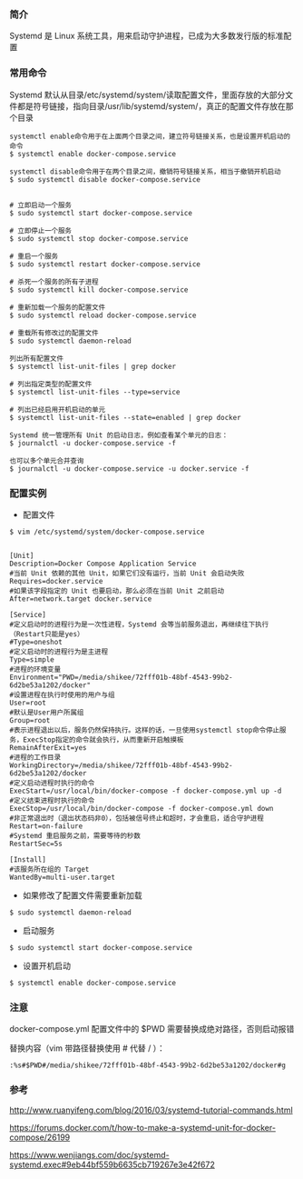 ### 简介
Systemd 是 Linux 系统工具，用来启动守护进程，已成为大多数发行版的标准配置

### 常用命令
Systemd 默认从目录/etc/systemd/system/读取配置文件，里面存放的大部分文件都是符号链接，指向目录/usr/lib/systemd/system/，真正的配置文件存放在那个目录

```
systemctl enable命令用于在上面两个目录之间，建立符号链接关系，也是设置开机启动的命令
$ systemctl enable docker-compose.service

systemctl disable命令用于在两个目录之间，撤销符号链接关系，相当于撤销开机启动
$ sudo systemctl disable docker-compose.service


# 立即启动一个服务
$ sudo systemctl start docker-compose.service

# 立即停止一个服务
$ sudo systemctl stop docker-compose.service

# 重启一个服务
$ sudo systemctl restart docker-compose.service

# 杀死一个服务的所有子进程
$ sudo systemctl kill docker-compose.service

# 重新加载一个服务的配置文件
$ sudo systemctl reload docker-compose.service

# 重载所有修改过的配置文件
$ sudo systemctl daemon-reload

列出所有配置文件
$ systemctl list-unit-files | grep docker

# 列出指定类型的配置文件
$ systemctl list-unit-files --type=service

# 列出已经启用开机启动的单元
$ systemctl list-unit-files --state=enabled | grep docker

Systemd 统一管理所有 Unit 的启动日志，例如查看某个单元的日志：
$ journalctl -u docker-compose.service -f

也可以多个单元合并查询
$ journalctl -u docker-compose.service -u docker.service -f

```

### 配置实例

- 配置文件
```
$ vim /etc/systemd/system/docker-compose.service
```

```

[Unit]
Description=Docker Compose Application Service
#当前 Unit 依赖的其他 Unit，如果它们没有运行，当前 Unit 会启动失败
Requires=docker.service
#如果该字段指定的 Unit 也要启动，那么必须在当前 Unit 之前启动
After=network.target docker.service

[Service]
#定义启动时的进程行为是一次性进程，Systemd 会等当前服务退出，再继续往下执行（Restart只能是yes）
#Type=oneshot
#定义启动时的进程行为是主进程
Type=simple
#进程的环境变量
Environment="PWD=/media/shikee/72fff01b-48bf-4543-99b2-6d2be53a1202/docker"
#设置进程在执行时使用的用户与组
User=root
#默认是User用户所属组
Group=root
#表示进程退出以后，服务仍然保持执行。这样的话，一旦使用systemctl stop命令停止服务，ExecStop指定的命令就会执行，从而重新开启触摸板
RemainAfterExit=yes
#进程的工作目录
WorkingDirectory=/media/shikee/72fff01b-48bf-4543-99b2-6d2be53a1202/docker
#定义启动进程时执行的命令
ExecStart=/usr/local/bin/docker-compose -f docker-compose.yml up -d
#定义结束进程时执行的命令
ExecStop=/usr/local/bin/docker-compose -f docker-compose.yml down
#非正常退出时（退出状态码非0），包括被信号终止和超时，才会重启，适合守护进程
Restart=on-failure
#Systemd 重启服务之前，需要等待的秒数
RestartSec=5s

[Install]
#该服务所在组的 Target
WantedBy=multi-user.target
```

- 如果修改了配置文件需要重新加载
```
$ sudo systemctl daemon-reload
```

- 启动服务
```
$ sudo systemctl start docker-compose.service
```

- 设置开机启动
```
$ systemctl enable docker-compose.service
```

### 注意

docker-compose.yml 配置文件中的 $PWD 需要替换成绝对路径，否则启动报错

替换内容（vim 带路径替换使用 # 代替 / ）：
```
:%s#$PWD#/media/shikee/72fff01b-48bf-4543-99b2-6d2be53a1202/docker#g
```

### 参考

http://www.ruanyifeng.com/blog/2016/03/systemd-tutorial-commands.html

https://forums.docker.com/t/how-to-make-a-systemd-unit-for-docker-compose/26199

https://www.wenjiangs.com/doc/systemd-systemd.exec#9eb44bf559b6635cb719267e3e42f672
